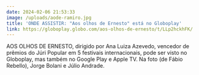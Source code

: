 ```yaml
---
date: 2024-02-06 21:53:33
image: /uploads/aode-ramiro.jpg
title: 'ONDE ASSISTIR: "Aos olhos de Ernesto" está no Globoplay'
link: https://globoplay.globo.com/aos-olhos-de-ernesto/t/LLp2hckhFK/
---
```

AOS OLHOS DE ERNESTO, dirigido por Ana Luiza Azevedo, vencedor de prêmios do Júri Popular em 5 festivais internacionais, pode ser visto no Globoplay, mas também no Google Play e Apple TV. Na foto (de Fábio Rebello), Jorge Bolani e Júlio Andrade.